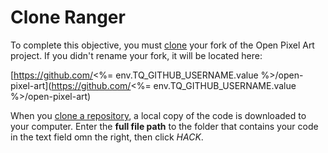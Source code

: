 # Clone Ranger

To complete this objective, you must [clone](https://git-scm.com/docs/git-clone) your fork of the Open Pixel Art project. If you didn't rename your fork, it will be located here:

[https://github.com/<%= env.TQ_GITHUB_USERNAME.value %>/open-pixel-art](https://github.com/<%= env.TQ_GITHUB_USERNAME.value %>/open-pixel-art)

When you [clone a repository](https://git-scm.com/docs/git-clone), a local copy of the code is downloaded to your computer. Enter the __full file path__ to the folder that contains your code in the text field omn the right, then click *HACK*.
